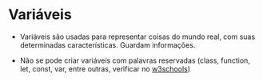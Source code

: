 # Variáveis

- Variáveis são usadas para representar coisas do mundo real,
com suas determinadas características. Guardam informações.

- Não se pode criar variáveis com palavras reservadas (class, function, let, const, var, entre outras, verificar no [w3schools](https://w3schools.com/js/js_reserved.asp))